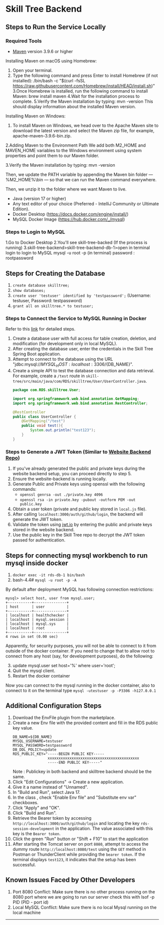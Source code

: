 
# Skill Tree Backend

## Steps to Run the Service Locally

### Required Tools

- [Maven](https://maven.apache.org/download.cgi) version 3.9.6 or higher

Installing Maven on macOS using Homebrew:
1. Open your terminal.
2. Type the following command and press Enter to install Homebrew (if not installed):
/bin/bash -c "$(curl -fsSL https://raw.githubusercontent.com/Homebrew/install/HEAD/install.sh)"
3.Once Homebrew is installed, run the following command to install Maven:
brew install maven
4.Wait for the installation process to complete.
5.Verify the Maven installation by typing:
mvn -version
This should display information about the installed Maven version.

Installing Maven on Windows:

1. To install Maven on Windows, we head over to the Apache Maven site to download the latest version and select the Maven zip file, for example, apache-maven-3.9.6-bin.zip.

2.Adding Maven to the Environment Path
We add both M2_HOME and MAVEN_HOME variables to the Windows environment using system properties and point them to our Maven folder.

3.Verify the Maven installation by typing:
mvn -version

Then, we update the PATH variable by appending the Maven bin folder — %M2_HOME%\bin — so that we can run the Maven command everywhere.

Then, we unzip it to the folder where we want Maven to live.


- Java (version 17 or higher)
- Any text editor of your choice (Preferred - IntelliJ Community or Ultimate Edition).
- Docker Desktop (https://docs.docker.com/engine/install/)
- MySQL Docker Image (https://hub.docker.com/_/mysql)


### Steps to Login to MySQL

1.Go to Docker Desktop
2.You'll see skill-tree-backed (If the process is running)
3.skill-tree-backend>skill-tree-backend-db-1>open in terminal
login 
to login to MySQL
mysql -u root -p (in terminal)
password : rootpassword


## Steps for Creating the Database

1. `create database skilltree;`
2. `show databases;`
3. `create user 'testuser' identified by 'testpassword';` (Username: testuser, Password: testpassword)
4. `grant all on skilltree.* to testuser;`



### Steps to Connect the Service to MySQL Running in Docker

Refer to this [link](https://find10archived.medium.com/how-to-connect-a-mysql-docker-container-with-a-local-spring-boot-application-9366707dce0d) for detailed steps.

1. Create a database user with full access for table creation, deletion, and modification (for development only in local MySQL).
2. After creating the database user, enter the credentials in the Skill Tree Spring Boot application.
3. Attempt to connect to the database using the URL "jdbc:mysql://${MYSQL_HOST:localhost}:3306/${DB_NAME}".
4. Create a simple API to test the database connection and data retrieval. For example, create a `/test` route in `skill-tree/src/main/java/com/RDS/skilltree/User/UserController.java`.
    ```java
    package com.RDS.skilltree.User;

    import org.springframework.web.bind.annotation.GetMapping;
    import org.springframework.web.bind.annotation.RestController;

    @RestController
    public class UserController {
        @GetMapping("/test")
        public void test(){
            System.out.println("test123");
        }
    }
    ```

### Steps to Generate a JWT Token (Similar to [Website Backend Repo](https://github.com/Real-Dev-Squad/website-backend/issues))

1. If you've already generated the public and private keys during the website backend setup, you can proceed directly to step 5.
2. Ensure the website-backend is running locally.
3. Generate Public and Private keys using openssl with the following commands:
   - `openssl genrsa -out ./private.key 4096`
   - `openssl rsa -in private.key -pubout -outform PEM -out public.key`
4. Obtain a user token (private and public key stored in `local.js` file).
5. After calling `localhost:3000/auth/github/login`, the backend will generate the JWT token.
6. Validate the token using [jwt.io](https://jwt.io/) by entering the public and private keys stored in the website backend.
7. Use the public key in the Skill Tree repo to decrypt the JWT token passed for authentication.


## Steps for connecting mysql workbench to run mysql inside docker

1. `docker exec -it rds-db-1 bin/bash`
2. bash-4.4# `mysql -u root -p -A`

By default after deployment MySQL has following connection restrictions:
```
mysql> select host, user from mysql.user;
+-----------+---------------+
| host      | user          |
+-----------+---------------+
| localhost | healthchecker |
| localhost | mysql.session |
| localhost | mysql.sys     |
| localhost | root          |
+-----------+---------------+
4 rows in set (0.00 sec)
```
Apparently, for security purposes, you will not be able to connect to it from outside of the docker container. If you need to change that to allow root to connect from any host (say, for development purposes), do the following:

3. update mysql.user set host='%' where user='root';
4. Quit the mysql client.
5. Restart the docker container

Now you can connect to the mysql running in the docker container, also to connect to it on the terminal type `mysql -utestuser -p -P3306 -h127.0.0.1`

## Additional Configuration Steps

1. Download the EnvFile plugin from the marketplace.
2. Create a new Env file with the provided content and fill in the RDS public key value.
   ```env
   DB_NAME=${DB_NAME}
   MYSQL_USERNAME=testuser
   MYSQL_PASSWORD=testpassword
   DB_DDL_POLICY=update
   RDS_PUBLIC_KEY="-----BEGIN PUBLIC KEY-----
                   xxxxxxxxxxxxxxxxxxxxxxxxxxxxxxxxxxxxxxxxxx
                   -----END PUBLIC KEY-----"
   ```
   Note : Publickey in both backend and skilltree backend should be the same.
3. Click "Edit Configurations" -> Create a new application.
4. Give it a name instead of "Unnamed".
5. In "Build and Run", select Java 17.
6. In the class , check "Enable Env file" and "Substitute env var" checkboxes.
7. Click "Apply" and "OK".
8. Click "Build and Run".
9. Retrieve the Bearer token by accessing `http://localhost:3000/auth/github/login` and locating the key `rds-session-development` in the application. The value associated with this key is the `Bearer token`.
10. Click the green "Run" button or "Shift + F10" to start the application
11. After starting the Tomcat server on port `8080`, attempt to access the dummy route `http://localhost:8080/test` using the `GET` method in Postman or ThunderClient while providing the `bearer token`. If the terminal displays `test123`, it indicates that the setup has been successful.

## Known Issues Faced by Other Developers
1. Port 8080 Conflict: Make sure there is no other process running on the 8080 port where we are going to run our server check this with lsof -p PID (PID - port id)
2. Local MySQL Conflict: Make sure there is no local Mysql running on the local machine

---
